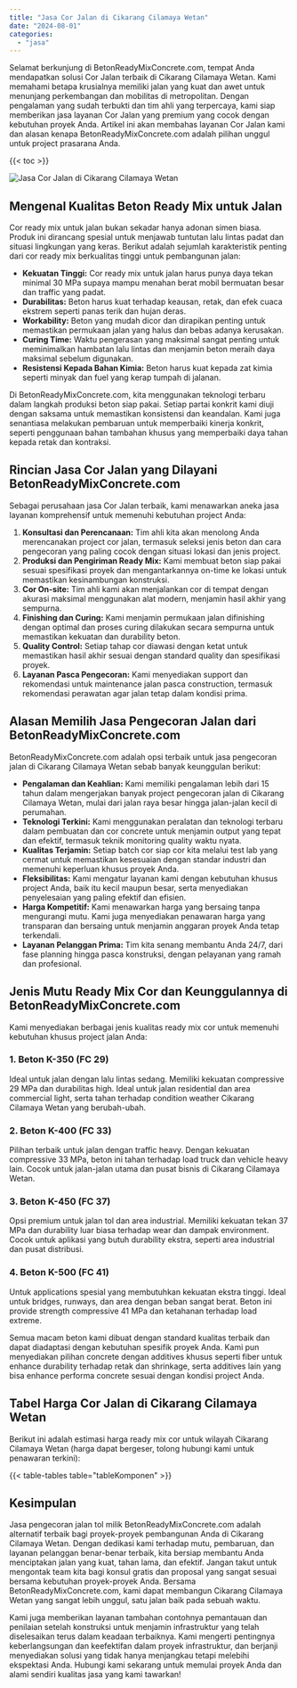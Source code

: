 ```yaml
---
title: "Jasa Cor Jalan di Cikarang Cilamaya Wetan"
date: "2024-08-01"
categories: 
  - "jasa"
---
```


Selamat berkunjung di BetonReadyMixConcrete.com, tempat Anda mendapatkan solusi Cor Jalan terbaik di Cikarang Cilamaya Wetan. Kami memahami betapa krusialnya memiliki jalan yang kuat dan awet untuk menunjang perkembangan dan mobilitas di metropolitan. Dengan pengalaman yang sudah terbukti dan tim ahli yang terpercaya, kami siap memberikan jasa layanan Cor Jalan yang premium yang cocok dengan kebutuhan proyek Anda. Artikel ini akan membahas layanan Cor Jalan kami dan alasan kenapa BetonReadyMixConcrete.com adalah pilihan unggul untuk project prasarana Anda.

{{< toc >}}

![Jasa Cor Jalan di Cikarang Cilamaya Wetan](https://betoncor8.github.io/cor/harga-beton-readymix-concrete%20(23).png)

## Mengenal Kualitas Beton Ready Mix untuk Jalan

Cor ready mix untuk jalan bukan sekadar hanya adonan simen biasa. Produk ini dirancang spesial untuk menjawab tuntutan lalu lintas padat dan situasi lingkungan yang keras. Berikut adalah sejumlah karakteristik penting dari cor ready mix berkualitas tinggi untuk pembangunan jalan:

- **Kekuatan Tinggi:** Cor ready mix untuk jalan harus punya daya tekan minimal 30 MPa supaya mampu menahan berat mobil bermuatan besar dan traffic yang padat.
- **Durabilitas:** Beton harus kuat terhadap keausan, retak, dan efek cuaca ekstrem seperti panas terik dan hujan deras.
- **Workability:** Beton yang mudah dicor dan dirapikan penting untuk memastikan permukaan jalan yang halus dan bebas adanya kerusakan.
- **Curing Time:** Waktu pengerasan yang maksimal sangat penting untuk meminimalkan hambatan lalu lintas dan menjamin beton meraih daya maksimal sebelum digunakan.
- **Resistensi Kepada Bahan Kimia:** Beton harus kuat kepada zat kimia seperti minyak dan fuel yang kerap tumpah di jalanan.

Di BetonReadyMixConcrete.com, kita menggunakan teknologi terbaru dalam langkah produksi beton siap pakai. Setiap partai konkrit kami diuji dengan saksama untuk memastikan konsistensi dan keandalan. Kami juga senantiasa melakukan pembaruan untuk memperbaiki kinerja konkrit, seperti penggunaan bahan tambahan khusus yang memperbaiki daya tahan kepada retak dan kontraksi.

## Rincian Jasa Cor Jalan yang Dilayani BetonReadyMixConcrete.com

Sebagai perusahaan jasa Cor Jalan terbaik, kami menawarkan aneka jasa layanan komprehensif untuk memenuhi kebutuhan project Anda:

1. **Konsultasi dan Perencanaan:** Tim ahli kita akan menolong Anda merencanakan project cor jalan, termasuk seleksi jenis beton dan cara pengecoran yang paling cocok dengan situasi lokasi dan jenis project.
2. **Produksi dan Pengiriman Ready Mix:** Kami membuat beton siap pakai sesuai spesifikasi proyek dan mengantarkannya on-time ke lokasi untuk memastikan kesinambungan konstruksi.
3. **Cor On-site:** Tim ahli kami akan menjalankan cor di tempat dengan akurasi maksimal menggunakan alat modern, menjamin hasil akhir yang sempurna.
4. **Finishing dan Curing:** Kami menjamin permukaan jalan difinishing dengan optimal dan proses curing dilakukan secara sempurna untuk memastikan kekuatan dan durability beton.
5. **Quality Control:** Setiap tahap cor diawasi dengan ketat untuk memastikan hasil akhir sesuai dengan standard quality dan spesifikasi proyek.
6. **Layanan Pasca Pengecoran:** Kami menyediakan support dan rekomendasi untuk maintenance jalan pasca construction, termasuk rekomendasi perawatan agar jalan tetap dalam kondisi prima.

## Alasan Memilih Jasa Pengecoran Jalan dari BetonReadyMixConcrete.com

BetonReadyMixConcrete.com adalah opsi terbaik untuk jasa pengecoran jalan di Cikarang Cilamaya Wetan sebab banyak keunggulan berikut:

- **Pengalaman dan Keahlian:** Kami memiliki pengalaman lebih dari 15 tahun dalam mengerjakan banyak project pengecoran jalan di Cikarang Cilamaya Wetan, mulai dari jalan raya besar hingga jalan-jalan kecil di perumahan.
- **Teknologi Terkini:** Kami menggunakan peralatan dan teknologi terbaru dalam pembuatan dan cor concrete untuk menjamin output yang tepat dan efektif, termasuk teknik monitoring quality waktu nyata.
- **Kualitas Terjamin:** Setiap batch cor siap cor kita melalui test lab yang cermat untuk memastikan kesesuaian dengan standar industri dan memenuhi keperluan khusus proyek Anda.
- **Fleksibilitas:** Kami mengatur layanan kami dengan kebutuhan khusus project Anda, baik itu kecil maupun besar, serta menyediakan penyelesaian yang paling efektif dan efisien.
- **Harga Kompetitif:** Kami menawarkan harga yang bersaing tanpa mengurangi mutu. Kami juga menyediakan penawaran harga yang transparan dan bersaing untuk menjamin anggaran proyek Anda tetap terkendali.
- **Layanan Pelanggan Prima:** Tim kita senang membantu Anda 24/7, dari fase planning hingga pasca konstruksi, dengan pelayanan yang ramah dan profesional.

## Jenis Mutu Ready Mix Cor dan Keunggulannya di BetonReadyMixConcrete.com

Kami menyediakan berbagai jenis kualitas ready mix cor untuk memenuhi kebutuhan khusus project jalan Anda:

### 1\. Beton K-350 (FC 29)

Ideal untuk jalan dengan lalu lintas sedang. Memiliki kekuatan compressive 29 MPa dan durabilitas high. Ideal untuk jalan residential dan area commercial light, serta tahan terhadap condition weather Cikarang Cilamaya Wetan yang berubah-ubah.

### 2\. Beton K-400 (FC 33)

Pilihan terbaik untuk jalan dengan traffic heavy. Dengan kekuatan compressive 33 MPa, beton ini tahan terhadap load truck dan vehicle heavy lain. Cocok untuk jalan-jalan utama dan pusat bisnis di Cikarang Cilamaya Wetan.

### 3\. Beton K-450 (FC 37)

Opsi premium untuk jalan tol dan area industrial. Memiliki kekuatan tekan 37 MPa dan durability luar biasa terhadap wear dan dampak environment. Cocok untuk aplikasi yang butuh durability ekstra, seperti area industrial dan pusat distribusi.

### 4\. Beton K-500 (FC 41)

Untuk applications spesial yang membutuhkan kekuatan ekstra tinggi. Ideal untuk bridges, runways, dan area dengan beban sangat berat. Beton ini provide strength compressive 41 MPa dan ketahanan terhadap load extreme.

Semua macam beton kami dibuat dengan standard kualitas terbaik dan dapat diadaptasi dengan kebutuhan spesifik proyek Anda. Kami pun menyediakan pilihan concrete dengan additives khusus seperti fiber untuk enhance durability terhadap retak dan shrinkage, serta additives lain yang bisa enhance performa concrete sesuai dengan kondisi project Anda.

## Tabel Harga Cor Jalan di Cikarang Cilamaya Wetan

Berikut ini adalah estimasi harga ready mix cor untuk wilayah Cikarang Cilamaya Wetan (harga dapat bergeser, tolong hubungi kami untuk penawaran terkini):

{{< table-tables table="tableKomponen" >}}

## Kesimpulan

Jasa pengecoran jalan tol milik BetonReadyMixConcrete.com adalah alternatif terbaik bagi proyek-proyek pembangunan Anda di Cikarang Cilamaya Wetan. Dengan dedikasi kami terhadap mutu, pembaruan, dan layanan pelanggan benar-benar terbaik, kita bersiap membantu Anda menciptakan jalan yang kuat, tahan lama, dan efektif. Jangan takut untuk mengontak team kita bagi konsul gratis dan proposal yang sangat sesuai bersama kebutuhan proyek-proyek Anda. Bersama BetonReadyMixConcrete.com, kami dapat membangun Cikarang Cilamaya Wetan yang sangat lebih unggul, satu jalan baik pada sebuah waktu.

Kami juga memberikan layanan tambahan contohnya pemantauan dan penilaian setelah konstruksi untuk menjamin infrastruktur yang telah diselesaikan terus dalam keadaan terbaiknya. Kami mengerti pentingnya keberlangsungan dan keefektifan dalam proyek infrastruktur, dan berjanji menyediakan solusi yang tidak hanya menjangkau tetapi melebihi ekspektasi Anda. Hubungi kami sekarang untuk memulai proyek Anda dan alami sendiri kualitas jasa yang kami tawarkan!

